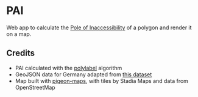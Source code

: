 # PAI

Web app to calculate the [Pole of Inaccessibility](https://en.wikipedia.org/wiki/Pole_of_inaccessibility) of a polygon and render it on a map.

## Credits

- PAI calculated with the [polylabel](https://github.com/mapbox/polylabel) algorithm
- GeoJSON data for Germany adapted from [this dataset](https://github.com/isellsoap/deutschlandGeoJSON)
- Map built with [pigeon-maps](https://github.com/mariusandra/pigeon-maps), with tiles by Stadia Maps and data from OpenStreetMap
